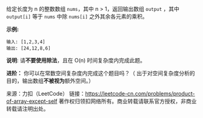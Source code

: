 给定长度为 n 的整数数组 ```nums```，其中 n > 1，返回输出数组 ```output``` ，其中 ```output[i]``` 等于 ```nums``` 中除 ```nums[i]``` 之外其余各元素的乘积。

**示例:**
```
输入: [1,2,3,4]
输出: [24,12,8,6]
```  
**说明**: 请**不要使用除法**，且在 O(n) 时间复杂度内完成此题。

**进阶：**
你可以在常数空间复杂度内完成这个题目吗？（ 出于对空间复杂度分析的目的，输出数组**不被视为**额外空间。）

来源：力扣（LeetCode）
链接：https://leetcode-cn.com/problems/product-of-array-except-self
著作权归领扣网络所有。商业转载请联系官方授权，非商业转载请注明出处。